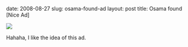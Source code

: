 date: 2008-08-27
slug: osama-found-ad
layout: post
title: Osama found [Nice Ad]


<a href="http://www.ibelieveinadv.com/commons/niesuperzoom.jpg"><img src="/tumblr_files/kLg0R7T3td5mdf5wJ4J5tzW5_500.jpg"/></a><br/><p>Hahaha, I like the idea of this ad.</p>
